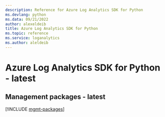 ```yaml
---
description: Reference for Azure Log Analytics SDK for Python
ms.devlang: python
ms.data: 09/21/2022
author: alexeldeib
title: Azure Log Analytics SDK for Python
ms.topic: reference
ms.service: loganalytics
ms.author: aleldeib
---
```

# Azure Log Analytics SDK for Python - latest

## Management packages - latest
[!INCLUDE [mgmt-packages](log-analytics-mgmt-index.md)]